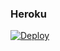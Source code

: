 ### Heroku
[![Deploy](https://www.herokucdn.com/deploy/button.svg)](https://heroku.com/deploy?template=https://github.com/Gamer087/privado-bot)
